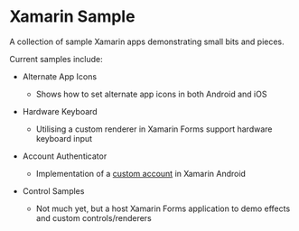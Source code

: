# Xamarin Sample

A collection of sample Xamarin apps demonstrating small bits and pieces.

Current samples include:

- Alternate App Icons
  - Shows how to set alternate app icons in both Android and iOS
- Hardware Keyboard
  - Utilising a custom renderer in Xamarin Forms support hardware keyboard input
- Account Authenticator
  - Implementation of a [custom account](https://developer.android.com/training/id-auth/custom_auth) in Xamarin Android

- Control Samples
  - Not much yet, but a host Xamarin Forms application to demo effects and custom controls/renderers
